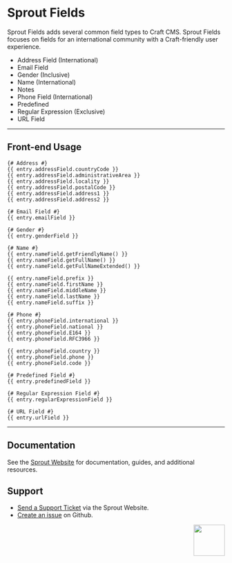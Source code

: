 # Sprout Fields

Sprout Fields adds several common field types to Craft CMS. Sprout Fields focuses on fields for an international community with a Craft-friendly user experience.  

- Address Field (International)
- Email Field
- Gender (Inclusive)
- Name (International)
- Notes
- Phone Field (International)
- Predefined
- Regular Expression (Exclusive)
- URL Field

----

## Front-end Usage

``` twig
{# Address #}
{{ entry.addressField.countryCode }}
{{ entry.addressField.administrativeArea }}
{{ entry.addressField.locality }}
{{ entry.addressField.postalCode }}
{{ entry.addressField.address1 }}
{{ entry.addressField.address2 }}

{# Email Field #}
{{ entry.emailField }}

{# Gender #}
{{ entry.genderField }}

{# Name #}
{{ entry.nameField.getFriendlyName() }}
{{ entry.nameField.getFullName() }}
{{ entry.nameField.getFullNameExtended() }}

{{ entry.nameField.prefix }}
{{ entry.nameField.firstName }}
{{ entry.nameField.middleName }}
{{ entry.nameField.lastName }}
{{ entry.nameField.suffix }}

{# Phone #}
{{ entry.phoneField.international }}
{{ entry.phoneField.national }}
{{ entry.phoneField.E164 }}
{{ entry.phoneField.RFC3966 }}

{{ entry.phoneField.country }}
{{ entry.phoneField.phone }}
{{ entry.phoneField.code }}

{# Predefined Field #}
{{ entry.predefinedField }}

{# Regular Expression Field #}
{{ entry.regularExpressionField }}

{# URL Field #}
{{ entry.urlField }}
```

----

## Documentation

See the [Sprout Website](https://sprout.barrelstrengthdesign.com/craft-plugins/fields/docs) for documentation, guides, and additional resources. 

## Support

- [Send a Support Ticket](https://sprout.barrelstrengthdesign.com/craft-plugins/request/support) via the Sprout Website.
- [Create an issue](https://github.com/barrelstrength/craft-sprout-fields/issues) on Github.

<a href="https://sprout.barrelstrengthdesign.com" target="_blank">
  <img src="https://sprout.barrelstrengthdesign.com/content/plugins/sprout-icon.svg" width="72" align="right">
</a>